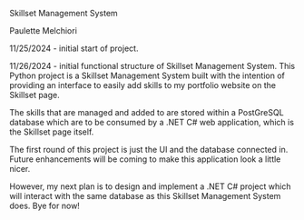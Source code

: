 Skillset Management System

Paulette Melchiori

11/25/2024 - initial start of project.

11/26/2024 - initial functional structure of Skillset Management System.
This Python project is a Skillset Management System built with the intention of providing an interface to easily add skills to my portfolio website on the Skillset page. 

The skills that are managed and added to are stored within a PostGreSQL database which are to be consumed by a .NET C# web application, which is the Skillset page itself.

The first round of this project is just the UI and the database connected in. Future enhancements will be coming to make this application look a little nicer.

However, my next plan is to design and implement a .NET C# project which will interact with the same database as this Skillset Management System does. Bye for now!
